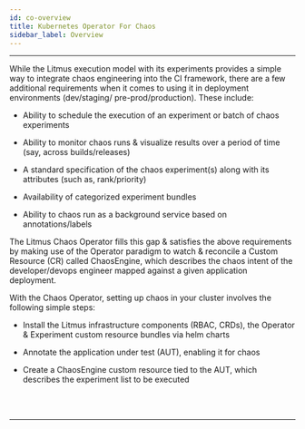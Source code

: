 ```yaml
---
id: co-overview
title: Kubernetes Operator For Chaos
sidebar_label: Overview
---
```

------

While the Litmus execution model with its experiments provides a simple way to 
integrate chaos engineering into the CI framework, there are a few additional 
requirements when it comes to using it in deployment environments (dev/staging/
pre-prod/production). These include: 

- Ability to schedule the execution of an experiment or batch of chaos experiments
 
- Ability to monitor chaos runs & visualize results over a period of time 
  (say, across builds/releases)

- A standard specification of the chaos experiment(s) along with its attributes
  (such as, rank/priority) 

- Availability of categorized experiment bundles 

- Ability to chaos run as a background service based on annotations/labels 

The Litmus Chaos Operator fills this gap & satisfies the above requirements by
making use of the Operator paradigm to watch & reconcile a Custom Resource (CR)
called ChaosEngine, which describes the chaos intent of the developer/devops engineer
mapped against a given application deployment. 

With the Chaos Operator, setting up chaos in your cluster involves the following 
simple steps: 

- Install the Litmus infrastructure components (RBAC, CRDs), the Operator & Experiment 
custom resource bundles via helm charts

- Annotate the application under test (AUT), enabling it for chaos

- Create a ChaosEngine custom resource tied to the AUT, which describes the experiment 
list to be executed


<br>

<br>

<hr>

<br>

<br>



<!-- Hotjar Tracking Code for https://docs.openebs.io -->

<script>
    (function(h,o,t,j,a,r){
        h.hj=h.hj||function(){(h.hj.q=h.hj.q||[]).push(arguments)};
        h._hjSettings={hjid:1239116,hjsv:6};
        a=o.getElementsByTagName('head')[0];
        r=o.createElement('script');r.async=1;
        r.src=t+h._hjSettings.hjid+j+h._hjSettings.hjsv;
        a.appendChild(r);
    })(window,document,'https://static.hotjar.com/c/hotjar-','.js?sv=');
</script>


<!-- Global site tag (gtag.js) - Google Analytics -->

<script async src="https://www.googletagmanager.com/gtag/js?id=UA-92076314-12"></script>
<script>
  window.dataLayer = window.dataLayer || [];
  function gtag(){dataLayer.push(arguments);}
  gtag('js', new Date());

  gtag('config', 'UA-92076314-12');
</script>
